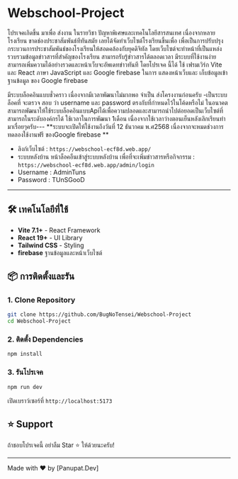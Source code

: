 # Webschool-Project
โปรเจคเกิดขึ้น มาเพื่อ ส่งงาน ในรายวิชา ปัญหาพิเศษและเทคโนโลยีสารสนเทศ
เนื่องจากหลายโรงเรียน ขาดช่องประชาสัมพันธ์ทีทันสมัย เลยได้จัดทำเว็บไซต์โรงเรียนขึ้นเพื่อ
เพื่อเป็นการปรับปรุงกระบวนการประชาสัมพันธ์ของโรงเรียนให้สอดคล้องกับยุคดิจิทัล
โดยเว็บไซต์จะทําหน้าที่เป็นแหล่งรวบรวมข้อมูลข่าวสารที่สําคัญของโรงเรียน สามารถรับรู้ข่าวสารได้ตลอดเวลา มีระบบที่ใช้งานง่ายสามารถเพิ่มความได้อย่างรวดและหน้าเว็บจะอัพเดทข่าวทันที
โดยโปรเจค นี้ได้ ใช้ เฟรมเวิร์ก Vite และ React ภาษา JavaScript และ Google firebase ในการ แสดงหน้าเว็บและ เก็บข้อมูลเข้าฐานข้อมูล ของ Google firebase 

มีระบบล็อคอินแบบชั่วคราว เนื่องจากมีเวลาพัฒนาไม่มากพอ จำเป็น ส่งโครงงานก่อนครับ
-เป็นระบบล็อคที่ จะตรวจ สอบ ว่า username และ password ตรงกับที่กำหนดไว้ในโค้ดหรือไม่
ในอนาคตสามารถพัฒนาให้ใช้ระบบล็อคอินแบบApiได้เพื่อความปลอดและสามารถนำไปต่อยอดเป็นเว็บไซต์ที่สามารถในระดับองค์กรได้
ใช้เวลาในการพัฒนา 1เดือน เนื่องจากใช้เวลาว่างตอนเย็นหลังเลิกเรียนทำมาเรื่อยๆครับ---
**ระบบจะเปิดให้ใช้งานถึงวันที่ 12 ธันวาคม พ.ศ2568 เนื่องจากจะหมดช่วงการทดลองใช้งานฟรี ของGoogle firebase **
- ลิงก์เว็บไซต์ : ```https://webschool-ecf8d.web.app/```
- ระบบหลังบ้าน
หน้าล็อคอืนเข้าสู่ระบบหลังบ้าน เพื่อที่จะเพิ่มข่าวสารหรือกิจกรรม : ```https://webschool-ecf8d.web.app/admin/login```
- Username : AdminTuns
- Password : TUnSGooD
---
## 🛠️ เทคโนโลยีที่ใช้

- **Vite 7.1+** - React Framework
- **React 19+** - UI Library
- **Tailwind CSS** - Styling
- **firebase** ฐานข้อมูลและหน้าเว็บไซต์


## 📦 การติดตั้งและรัน

### 1. Clone Repository
```bash
git clone https://github.com/BugNoTensei/Webschool-Project
cd Webschool-Project
```

### 2. ติดตั้ง Dependencies
```bash
npm install
```

### 3. รันโปรเจค
```bash
npm run dev
```

เปิดเบราว์เซอร์ที่ `http://localhost:5173`

## ⭐ Support

ถ้าชอบโปรเจคนี้ อย่าลืม Star ⭐ ให้ด้วยนะครับ!

---

Made with ❤️ by [Panupat.Dev]




